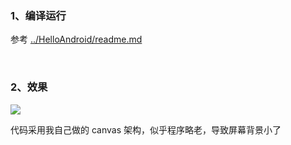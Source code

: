 
### 1、编译运行

参考 [../HelloAndroid/readme.md][#1]



</br>

### 2、效果

![][p1]


代码采用我自己做的 canvas 架构，似乎程序略老，导致屏幕背景小了



[#1]:../HelloAndroid/readme.md
[p1]:./docs/pics/app_gui.png